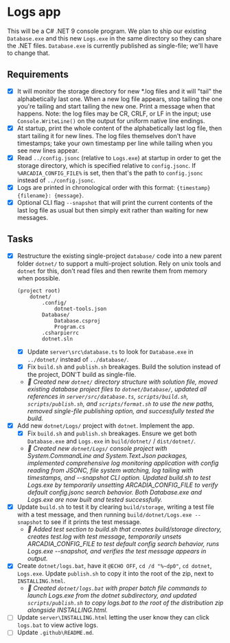 # Logs app
This will be a C# .NET 9 console program. We plan to ship our existing `Database.exe` and this new `Logs.exe` in the same directory so they can share the .NET files. `Database.exe` is currently published as single-file; we'll have to change that.

## Requirements
- [x] It will monitor the storage directory for new *.log files and it will "tail" the alphabetically last one. When a new log file appears, stop tailing the one you're tailing and start tailing the new one. Print a message when that happens. Note: the log files may be CR, CRLF, or LF in the input; use `Console.WriteLine()` on the output for uniform native line endings.
- [x] At startup, print the whole content of the alphabetically last log file, then start tailing it for new lines. The log files themselves don't have timestamps; take your own timestamp per line while tailing when you see new lines appear.
- [x] Read `../config.jsonc` (relative to `Logs.exe`) at startup in order to get the storage directory, which is specified relative to `config.jsonc`. If `%ARCADIA_CONFIG_FILE%` is set, then that's the path to `config.jsonc` instead of `../config.jsonc`.
- [x] Logs are printed in chronological order with this format: `{timestamp} {filename}: {message}`.
- [x] Optional CLI flag `--snapshot` that will print the current contents of the last log file as usual but then simply exit rather than waiting for new messages.

## Tasks
- [x] Restructure the existing single-project `database/` code into a new parent folder `dotnet/` to support a multi-project solution. Rely on unix tools and `dotnet` for this, don't read files and then rewrite them from memory when possible.
    ``` 
    (project root)
        dotnet/
            .config/
                dotnet-tools.json
            Database/
                Database.csproj
                Program.cs
            .csharpierrc
            dotnet.sln
    ```
    - [x] Update `server\src\database.ts` to look for `Database.exe` in `../dotnet/` instead of `../database/`.
    - [x] Fix `build.sh` and `publish.sh` breakages. Build the solution instead of the project, DON'T build as single-file.
    - *🤖 Created new `dotnet/` directory structure with solution file, moved existing database project files to `dotnet/Database/`, updated all references in `server/src/database.ts`, `scripts/build.sh`, `scripts/publish.sh`, and `scripts/format.sh` to use the new paths, removed single-file publishing option, and successfully tested the build.*
- [x] Add new `dotnet/Logs/` project with `dotnet`. Implement the app.
    - [x] Fix `build.sh` and `publish.sh` breakages. Ensure we get both `Database.exe` and `Logs.exe` in `build/dotnet/` / `dist/dotnet/`.
    - *🤖 Created new `dotnet/Logs/` console project with System.CommandLine and System.Text.Json packages, implemented comprehensive log monitoring application with config reading from JSONC, file system watching, log tailing with timestamps, and --snapshot CLI option. Updated build.sh to test Logs.exe by temporarily unsetting ARCADIA_CONFIG_FILE to verify default config.jsonc search behavior. Both Database.exe and Logs.exe are now built and tested successfully.*
- [x] Update `build.sh` to test it by clearing `build/storage`, writing a test file with a test message, and then running `build/dotnet/Logs.exe --snapshot` to see if it prints the test message.
    - *🤖 Added test section to build.sh that creates build/storage directory, creates test.log with test message, temporarily unsets ARCADIA_CONFIG_FILE to test default config search behavior, runs Logs.exe --snapshot, and verifies the test message appears in output.*
- [x] Create `dotnet/logs.bat`, have it `@ECHO OFF`, `cd /d "%~dp0"`, `cd dotnet`, `Logs.exe`. Update `publish.sh` to copy it into the root of the zip, next to `INSTALLING.html`.
    - *🤖 Created `dotnet/logs.bat` with proper batch file commands to launch Logs.exe from the dotnet subdirectory, and updated `scripts/publish.sh` to copy logs.bat to the root of the distribution zip alongside INSTALLING.html.*
- [ ] Update `server\INSTALLING.html` letting the user know they can click `logs.bat` to view active logs.
- [ ] Update `.github\README.md`.
